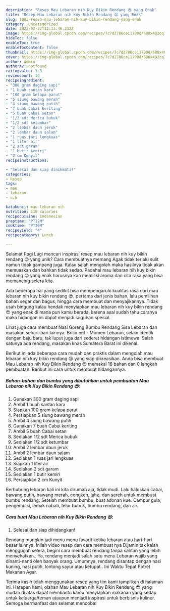 ```yaml
---
description: "Resep Mau Lebaran nih Kuy Bikin Rendang 😍 yang Enak"
title: "Resep Mau Lebaran nih Kuy Bikin Rendang 😍 yang Enak"
slug: 1083-resep-mau-lebaran-nih-kuy-bikin-rendang-yang-enak
category: Uncategorized
date: 2023-02-22T12:13:46.232Z
image: https://img-global.cpcdn.com/recipes/7c7d2786ce11790d/680x482cq70/mau-lebaran-nih-kuy-bikin-rendang-foto-resep-utama.jpg
hideToc: false
enableToc: true
enableTocContent: false
thumbnail: https://img-global.cpcdn.com/recipes/7c7d2786ce11790d/680x482cq70/mau-lebaran-nih-kuy-bikin-rendang-foto-resep-utama.jpg
cover: https://img-global.cpcdn.com/recipes/7c7d2786ce11790d/680x482cq70/mau-lebaran-nih-kuy-bikin-rendang-foto-resep-utama.jpg
author: Admin
authorAv: notfound
ratingvalue: 3.9
reviewcount: 10
recipeingredient:
- "300 gram daging sapi"
- "1 buah santan kara"
- "100 gram kelapa parut"
- "5 siung bawang merah"
- "4 siung bawang putih"
- "7 buah Cabai keriting"
- "5 buah Cabai setan"
- "1/2 sdt Merica bubuk"
- "1/2 sdt ketumbar"
- "2 lembar daun jeruk"
- "2 lembar daun salam"
- "1 ruas jari lengkuas"
- "1 liter air"
- "2 sdt garam"
- "1 butir kemiri"
- "2 cm Kunyit"
recipeinstructions:

- "Selesai dan siap dinikmati!"
categories:
- Resep
tags:
- mau
- lebaran
- nih

katakunci: mau lebaran nih 
nutrition: 119 calories
recipecuisine: Indonesian
preptime: "PT12M"
cooktime: "PT30M"
recipeyield: "4"
recipecategory: Lunch

---
```



Selamat Pagi Lagi mencari inspirasi resep mau lebaran nih kuy bikin rendang 😍 yang unik? Cara membuatnya memang Agak tidak terlalu sulit namun tidak gampang juga. Kalau salah mengolah maka hasilnya tidak akan memuaskan dan bahkan tidak sedap. Padahal mau lebaran nih kuy bikin rendang 😍 yang enak harusnya kan memiliki aroma dan cita rasa yang bisa memancing selera kita.


Ada beberapa hal yang sedikit bisa mempengaruhi kualitas rasa dari mau lebaran nih kuy bikin rendang 😍, pertama dari jenis bahan, lalu pemilihan bahan segar dan bagus, hingga cara membuat dan menyajikannya. Tidak usah bingung kalau hendak menyiapkan mau lebaran nih kuy bikin rendang 😍 yang enak di mana pun kamu berada, karena asal sudah tahu caranya maka hidangan ini dapat menjadi suguhan spesial.

Lihat juga cara membuat Nasi Goreng Bumbu Rendang Sisa Lebaran dan masakan sehari-hari lainnya. Brilio.net - Momen Lebaran, selain identik dengan baju baru, tak luput juga dari sederet hidangan istimewa. Salah satunya ada rendang, masakan khas Sumatera Barat ini dikenal.


Berikut ini ada beberapa cara mudah dan praktis dalam mengolah mau lebaran nih kuy bikin rendang 😍 yang siap dikreasikan. Anda bisa membuat Mau Lebaran nih Kuy Bikin Rendang 😍 memakai 16 bahan dan 0 langkah pembuatan. Berikut ini cara untuk membuat hidangannya.

<!--inarticleads1-->

##### Bahan-bahan dan bumbu yang dibutuhkan untuk pembuatan Mau Lebaran nih Kuy Bikin Rendang 😍:

1. Gunakan 300 gram daging sapi
1. Ambil 1 buah santan kara
1. Siapkan 100 gram kelapa parut
1. Persiapkan 5 siung bawang merah
1. Ambil 4 siung bawang putih
1. Gunakan 7 buah Cabai keriting
1. Ambil 5 buah Cabai setan
1. Sediakan 1/2 sdt Merica bubuk
1. Sediakan 1/2 sdt ketumbar
1. Ambil 2 lembar daun jeruk
1. Ambil 2 lembar daun salam
1. Sediakan 1 ruas jari lengkuas
1. Siapkan 1 liter air
1. Sediakan 2 sdt garam
1. Sediakan 1 butir kemiri
1. Persiapkan 2 cm Kunyit


Berhubung lebaran kali ini kita dirumah aja, tidak mudi. Lalu haluskan cabai, bawang putih, bawang merah, cengkeh, jahe, dan sereh untuk membuat bumbu rendang. Setelah membuat bumbu, buat adonan kue. Campur gula, pengemulsi, lemak nabati, telur bubuk, bumbu rendang, dan air. 

<!--inarticleads2-->

##### Cara buat Mau Lebaran nih Kuy Bikin Rendang 😍:


1. Selesai dan siap dihidangkan!

Rendang mungkin jadi menu menu favorit ketika lebaran atau hari-hari besar lainnya. Inilah video resep dan cara membuat nya Dijamin tak kalah menggugah selera, begini cara membuat rendang tanpa santan yang lebih menyehatkan.. Ya, rendang menjadi salah satu menu Lebaran wajib yang dinanti-nanti oleh banyak orang. Umumnya, rendang disantap dengan nasi kuning, nasi putih, lontong sayur atau ketupat.. Ini Waktu Tepat Potret Makanan Agar. 

Terima kasih telah menggunakan resep yang tim kami tampilkan di halaman ini. Harapan kami, olahan Mau Lebaran nih Kuy Bikin Rendang 😍 yang mudah di atas dapat membantu kamu menyiapkan makanan yang sedap untuk keluarga/teman ataupun menjadi inspirasi untuk berbisnis kuliner. Semoga bermanfaat dan selamat mencoba!
